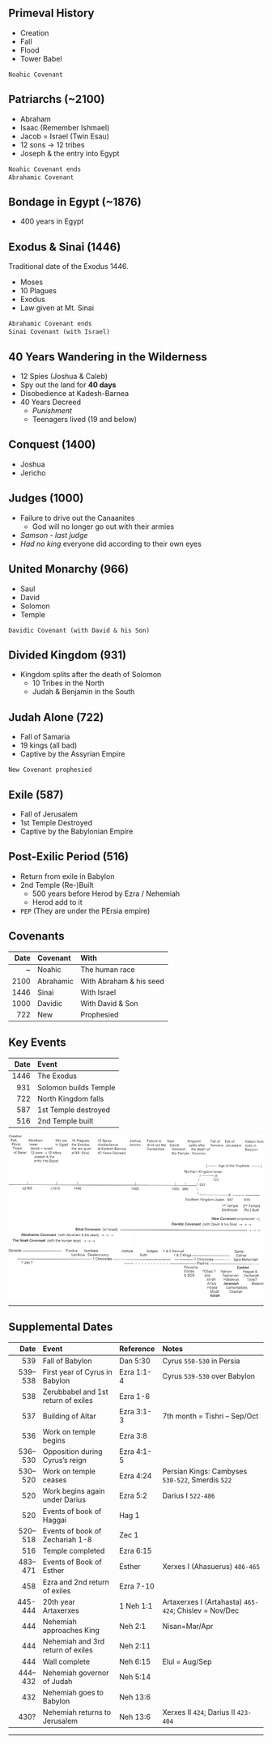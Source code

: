 
## Primeval History

- Creation
- Fall
- Flood
- Tower Babel

```
Noahic Covenant
```

## Patriarchs (~2100)

- Abraham
- Isaac (Remember Ishmael)
- Jacob = Israel (Twin Esau)
- 12 sons → 12 tribes
- Joseph & the entry into Egypt

```
Noahic Covenant ends
Abrahamic Covenant
```

## Bondage in Egypt (~1876)

- 400 years in Egypt

## Exodus & Sinai (1446)

Traditional date of the Exodus 1446.

- Moses
- 10 Plagues
- Exodus
- Law given at Mt. Sinai

```
Abrahamic Covenant ends
Sinai Covenant (with Israel)
```

## 40 Years Wandering in the Wilderness

- 12 Spies (Joshua & Caleb)
- Spy out the land for **40 days**
- Disobedience at Kadesh-Barnea
- 40 Years Decreed
  - _Punishment_
  - Teenagers lived (19 and below)

## Conquest (1400)

- Joshua
- Jericho

## Judges (1000)

- Failure to drive out the Canaanites
  - God will no longer go out with their armies
- _Samson - last judge_
- _Had no king_ everyone did according to their own eyes

## United Monarchy (966)

- Saul
- David
- Solomon
- Temple

```
Davidic Covenant (with David & his Son)
```

## Divided Kingdom (931)

- Kingdom splits after the death of Solomon
  - 10 Tribes in the North
  - Judah & Benjamin in the South

## Judah Alone (722)

- Fall of Samaria
- 19 kings (all bad)
- Captive by the Assyrian Empire

```
New Covenant prophesied
```

## Exile (587)

- Fall of Jerusalem
- 1st Temple Destroyed
- Captive by the Babylonian Empire

## Post-Exilic Period (516)

- Return from exile in Babylon
- 2nd Temple (Re-)Built
  - 500 years before Herod by Ezra / Nehemiah
  - Herod add to it
- `PEP` (They are under the PErsia empire)

## Covenants

Date | Covenant | With
---: | :--- | :---
~ | Noahic | The human race
2100 | Abrahamic | With Abraham & his seed
1446 | Sinai | With Israel
1000 | Davidic | With David & Son
722 | New | Prophesied

## Key Events

Date | Event
---: | :---
1446 | The Exodus
931 | Solomon builds Temple
722 | North Kingdom falls
587 | 1st Temple destroyed
516 | 2nd Temple built

![Timeline of the Old Testament]

---
## Supplemental Dates

Date | Event | Reference | Notes
---: | :--- | :--- | :---
539 | Fall of Babylon | Dan 5:30 | Cyrus `550-530` in Persia
539–538 | First year of Cyrus in Babylon | Ezra 1:1-4 | Cyrus `539-530` over Babylon
538 | Zerubbabel and 1st return of exiles | Ezra 1-6 |
537 | Building of Altar | Ezra 3:1-3 | 7th month = Tishri – Sep/Oct
536 | Work on temple begins | Ezra 3:8
536–530 | Opposition during Cyrus’s reign | Ezra 4:1-5
530–520 | Work on temple ceases | Ezra 4:24 | Persian Kings: Cambyses `530-522`, Smerdis `522`
520 | Work begins again under Darius | Ezra 5:2 | Darius I  `522-486`
520 | Events of book of Haggai | Hag 1
520–518 | Events of book of Zechariah 1-8 | Zec 1
516 | Temple completed | Ezra 6:15
483–471 | Events of Book of Esther | Esther | Xerxes I (Ahasuerus) `486-465`
458 | Ezra and 2nd return of exiles | Ezra 7-10
445-444 | 20th year Artaxerxes | 1 Neh 1:1 | Artaxerxes I (Artahasta) `465-424`; Chislev = Nov/Dec
444 | Nehemiah approaches King | Neh 2:1 | Nisan=Mar/Apr
444 | Nehemiah and 3rd return of exiles | Neh 2:11
444 | Wall complete | Neh 6:15 | Elul = Aug/Sep
444–432 | Nehemiah governor of Judah | Neh 5:14
432 | Nehemiah goes to Babylon | Neh 13:6
430? | Nehemiah returns to Jerusalem | Neh 13:6 | Xerxes II  `424`; Darius II `423-404`

<hr class='logo' />

[Timeline of the Old Testament]: /assets/timeline.jpg
